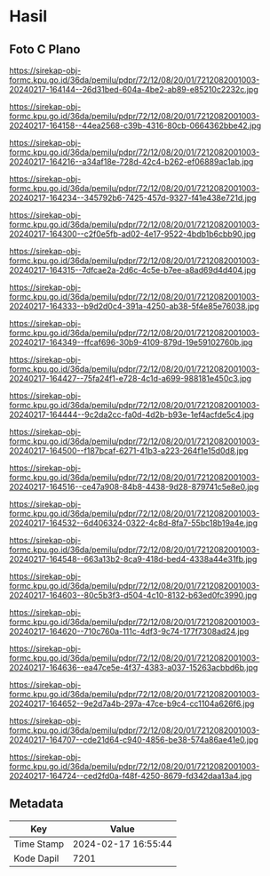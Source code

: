 # Hasil

## Foto C Plano

https://sirekap-obj-formc.kpu.go.id/36da/pemilu/pdpr/72/12/08/20/01/7212082001003-20240217-164144--26d31bed-604a-4be2-ab89-e85210c2232c.jpg

https://sirekap-obj-formc.kpu.go.id/36da/pemilu/pdpr/72/12/08/20/01/7212082001003-20240217-164158--44ea2568-c39b-4316-80cb-0664362bbe42.jpg

https://sirekap-obj-formc.kpu.go.id/36da/pemilu/pdpr/72/12/08/20/01/7212082001003-20240217-164216--a34af18e-728d-42c4-b262-ef06889ac1ab.jpg

https://sirekap-obj-formc.kpu.go.id/36da/pemilu/pdpr/72/12/08/20/01/7212082001003-20240217-164234--345792b6-7425-457d-9327-f41e438e721d.jpg

https://sirekap-obj-formc.kpu.go.id/36da/pemilu/pdpr/72/12/08/20/01/7212082001003-20240217-164300--c2f0e5fb-ad02-4e17-9522-4bdb1b6cbb90.jpg

https://sirekap-obj-formc.kpu.go.id/36da/pemilu/pdpr/72/12/08/20/01/7212082001003-20240217-164315--7dfcae2a-2d6c-4c5e-b7ee-a8ad69d4d404.jpg

https://sirekap-obj-formc.kpu.go.id/36da/pemilu/pdpr/72/12/08/20/01/7212082001003-20240217-164333--b9d2d0c4-391a-4250-ab38-5f4e85e76038.jpg

https://sirekap-obj-formc.kpu.go.id/36da/pemilu/pdpr/72/12/08/20/01/7212082001003-20240217-164349--ffcaf696-30b9-4109-879d-19e59102760b.jpg

https://sirekap-obj-formc.kpu.go.id/36da/pemilu/pdpr/72/12/08/20/01/7212082001003-20240217-164427--75fa24f1-e728-4c1d-a699-988181e450c3.jpg

https://sirekap-obj-formc.kpu.go.id/36da/pemilu/pdpr/72/12/08/20/01/7212082001003-20240217-164444--9c2da2cc-fa0d-4d2b-b93e-1ef4acfde5c4.jpg

https://sirekap-obj-formc.kpu.go.id/36da/pemilu/pdpr/72/12/08/20/01/7212082001003-20240217-164500--f187bcaf-6271-41b3-a223-264f1e15d0d8.jpg

https://sirekap-obj-formc.kpu.go.id/36da/pemilu/pdpr/72/12/08/20/01/7212082001003-20240217-164516--ce47a908-84b8-4438-9d28-879741c5e8e0.jpg

https://sirekap-obj-formc.kpu.go.id/36da/pemilu/pdpr/72/12/08/20/01/7212082001003-20240217-164532--6d406324-0322-4c8d-8fa7-55bc18b19a4e.jpg

https://sirekap-obj-formc.kpu.go.id/36da/pemilu/pdpr/72/12/08/20/01/7212082001003-20240217-164548--663a13b2-8ca9-418d-bed4-4338a44e31fb.jpg

https://sirekap-obj-formc.kpu.go.id/36da/pemilu/pdpr/72/12/08/20/01/7212082001003-20240217-164603--80c5b3f3-d504-4c10-8132-b63ed0fc3990.jpg

https://sirekap-obj-formc.kpu.go.id/36da/pemilu/pdpr/72/12/08/20/01/7212082001003-20240217-164620--710c760a-111c-4df3-9c74-177f7308ad24.jpg

https://sirekap-obj-formc.kpu.go.id/36da/pemilu/pdpr/72/12/08/20/01/7212082001003-20240217-164636--ea47ce5e-4f37-4383-a037-15263acbbd6b.jpg

https://sirekap-obj-formc.kpu.go.id/36da/pemilu/pdpr/72/12/08/20/01/7212082001003-20240217-164652--9e2d7a4b-297a-47ce-b9c4-cc1104a626f6.jpg

https://sirekap-obj-formc.kpu.go.id/36da/pemilu/pdpr/72/12/08/20/01/7212082001003-20240217-164707--cde21d64-c940-4856-be38-574a86ae41e0.jpg

https://sirekap-obj-formc.kpu.go.id/36da/pemilu/pdpr/72/12/08/20/01/7212082001003-20240217-164724--ced2fd0a-f48f-4250-8679-fd342daa13a4.jpg


## Metadata

| Key        | Value               |
| ---------- | ------------------- |
| Time Stamp | 2024-02-17 16:55:44 |
| Kode Dapil | 7201                |



